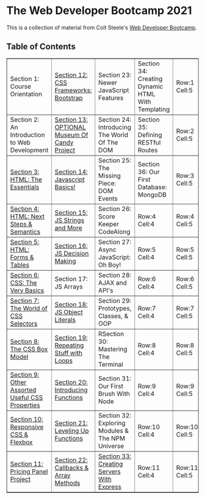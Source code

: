 # The Web Developer Bootcamp 2021
This is a collection of material from Colt Steele's <a href="http://www.udemy.com/course/the-web-developer-bootcamp/">Web Developer Bootcamp</a>.

## Table of Contents
<!-- Section 1: Course Orientation
Section 2: An Introduction to Web Development
Section 3: HTML: The Essentials
Section 4: HTML: Next Steps & Semantics
Section 5: HTML: Forms & Tables
Section 6: CSS: The Very Basics
Section 7: The World of CSS Selectors
Section 8: The CSS Box Model
Section 9: Other Assorted Useful CSS Properties
Section 10: Responsive CSS & Flexbox
Section 11: Pricing Panel Project

Section 12: CSS Frameworks: Bootstrap
Section 13: OPTIONAL Museum Of Candy Project
Section 14: JavaScript Basics!
Section 15: JavaScript Strings and More
Section 16: JavaScript Decision Making
Section 17: JavaScript Arrays
Section 18: JavaScript Object Literals
Section 19: Repeating Stuff With Loops
Section 20: NEW: Introducing Functions
Section 21: Leveling Up Our Functions
Section 22: Callbacks & Array Methods
Section 23: Newer JavaScript Features
Section 24: Introducing The World Of The DOM
Section 25: The Missing Piece: DOM Events
Section 26: Score Keeper CodeAlong
Section 27: Async JavaScript: Oh Boy!
Section 28: AJAX and API's
Section 29: Prototypes, Classes, & OOP
Section 30: Mastering The Terminal
Section 31: Our First Brush With Node
Section 32: Exploring Modules & The NPM Universe
Section 33: Creating Servers With Express
Section 34: Creating Dynamic HTML With Templating
Section 35: Defining RESTful Routes
Section 36: Our First Database: MongoDB
Section 37: Connecting To Mongo With Mongoose
Section 38: Putting It All Together: Mongoose With Express
Section 39: YelpCamp: Campgrounds CRUD
Section 40: Middleware: The Key To Express
Section 41: YelpCamp: Adding Basic Styles
Section 42: Handling Errors In Express Apps
Section 43: YelpCamp: Errors & Validating Data
Section 44: Data Relationships With Mongo
Section 45: Mongo Relationships With Express
Section 46: YelpCamp: Adding The Reviews Model
Section 47: Express Router & Cookies
Section 48: Express Session & Flash
Section 49: YelpCamp: Restructuring & Flash
Section 50: Authentication From "Scratch"
Section 51: YelpCamp: Adding In Authentication
Section 52: YelpCamp: Basic Authorization
Section 53: YelpCamp: Controllers & Star Ratings
Section 54: YelpCamp: Image Upload
Section 55: YelpCamp: Adding Maps
Section 56: YelpCamp: Fancy Cluster Map
Section 57: YelpCamp: Styles Clean Up
Section 58: YelpCamp: Common Security Issues
Section 59: YelpCamp: Deploying -->

<table class="tftable" border="1">
        <tr>
                <td>Section 1: Course Orientation</td>
                <td><a href="https://github.com/jwhudnall/2021-web-dev-bootcamp/tree/main/section-12">Section 12: CSS Frameworks: Bootstrap</a></td>
                <td>Section 23: Newer JavaScript Features</td>
                <td>Section 34: Creating Dynamic HTML With
Templating</td>
                <td>Row:1 Cell:5</td>
        </tr>        
        <tr>
                <td>Section 2: An Introduction to Web Development</td>
                <td><a href="https://github.com/jwhudnall/2021-web-dev-bootcamp/tree/main/section-13">Section 13: OPTIONAL Museum Of Candy Project</a></td>
                <td>Section 24: Introducing The World Of The DOM</td>
                <td>Section 35: Defining RESTful Routes</td>
                <td>Row:2 Cell:5</td>
        </tr>
        <tr>
                <td><a href="https://github.com/jwhudnall/2021-web-dev-bootcamp/tree/main/section-03">Section 3: HTML: The Essentials</a></td>
                <td><a href="https://github.com/jwhudnall/2021-web-dev-bootcamp/tree/main/section-14">Section 14: Javascript Basics!</a></td>
                <td>Section 25: The Missing Piece: DOM Events</td>
                <td>Section 36: Our First Database: MongoDB</td>
                <td>Row:3 Cell:5</td>
        </tr>
        <tr>
                <td><a href="https://github.com/jwhudnall/2021-web-dev-bootcamp/tree/main/section-04">Section 4: HTML: Next Steps & Semantics</a></td>
                <td><a href="https://github.com/jwhudnall/2021-web-dev-bootcamp/tree/main/section-15">Section 15: JS Strings and More</a></td>
                <td>Section 26: Score Keeper CodeAlong</td>
                <td>Row:4 Cell:4</td><td>Row:4 Cell:5</td>
        </tr>
        <tr>
                <td><a href="https://github.com/jwhudnall/2021-web-dev-bootcamp/tree/main/section-05">Section 5: HTML: Forms & Tables</a></td>
                <td><a href="https://github.com/jwhudnall/2021-web-dev-bootcamp/tree/main/section-16">Section 16: JS Decision Making</a></td>
                <td>Section 27: Async JavaScript: Oh Boy!</td>
                <td>Row:5 Cell:4</td><td>Row:5 Cell:5</td>
        </tr>        
        <tr>
                <td><a href="https://github.com/jwhudnall/2021-web-dev-bootcamp/tree/main/section-06">Section 6: CSS: The Very Basics</a></td>
                <td>Section 17: JS Arrays</td>
                <td>Section 28: AJAX and API's</td>
                <td>Row:6 Cell:4</td>
                <td>Row:6 Cell:5</td>
        </tr>
        <tr>
                <td><a href="https://github.com/jwhudnall/2021-web-dev-bootcamp/tree/main/section-07">Section 7: The World of CSS Selectors</a></td>
                <td><a href="https://github.com/jwhudnall/2021-web-dev-bootcamp/tree/main/section-18">Section 18: JS Object Literals<a/></td>
                <td>Section 29: Prototypes, Classes, & OOP</td>
                <td>Row:7 Cell:4</td><td>Row:7 Cell:5</td>
        </tr>
        <tr>
                <td><a href="https://github.com/jwhudnall/2021-web-dev-bootcamp/tree/main/section-08">Section 8: The CSS Box Model</a></td>
                <td><a href="https://github.com/jwhudnall/2021-web-dev-bootcamp/tree/main/section-19">Section 19: Repeating Stuff with Loops</a></td>
                <td>RSection 30: Mastering The Terminal</td>
                <td>Row:8 Cell:4</td><td>Row:8 Cell:5</td>
        </tr>
        <tr>
                <td><a href="https://github.com/jwhudnall/2021-web-dev-bootcamp/tree/main/section-09">Section 9: Other Assorted Useful CSS Properties<a></td>
                <td><a href="https://github.com/jwhudnall/2021-web-dev-bootcamp/tree/main/section-20">Section 20: Introducing Functions</a></td>
                <td>Section 31: Our First Brush With Node</td>
                <td>Row:9 Cell:4</td><td>Row:9 Cell:5</td>
        </tr>        
        <tr>
                <td><a href="https://github.com/jwhudnall/2021-web-dev-bootcamp/tree/main/section-10">Section 10: Responsive CSS & Flexbox</a></td>
                <td><a href="https://github.com/jwhudnall/2021-web-dev-bootcamp/tree/main/section-21">Section 21: Leveling Up Functions</a></td>
                <td>Section 32: Exploring Modules & The NPM
Universe</td>
                <td>Row:10 Cell:4</td><td>Row:10 Cell:5</td>
        </tr>
        <tr>
                <td><a href="https://github.com/jwhudnall/2021-web-dev-bootcamp/tree/main/section-11">Section 11: Pricing Panel Project</a></td>
                <td><a href="https://github.com/jwhudnall/2021-web-dev-bootcamp/tree/main/section-22">Section 22: Callbacks & Array Methods</a></td>
                <td><a href="https://github.com/jwhudnall/2021-web-dev-bootcamp/tree/main/section-33/FirstApp">Section 33: Creating Servers With Express</a></td>
                <td>Row:11 Cell:4</td><td>Row:11 Cell:5</td>
        </tr>
        </table>

